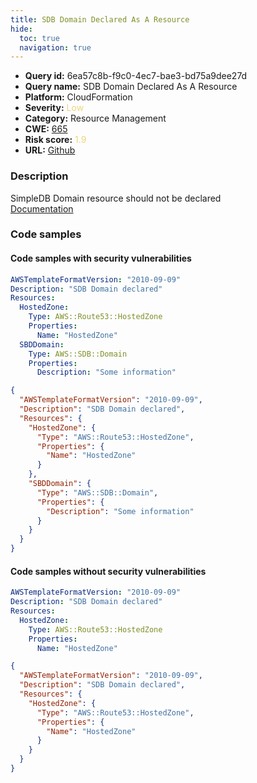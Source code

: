 ```yaml
---
title: SDB Domain Declared As A Resource
hide:
  toc: true
  navigation: true
---
```


<style>
  .highlight .hll {
    background-color: #ff171742;
  }
  .md-content {
    max-width: 1100px;
    margin: 0 auto;
  }
</style>

-   **Query id:** 6ea57c8b-f9c0-4ec7-bae3-bd75a9dee27d
-   **Query name:** SDB Domain Declared As A Resource
-   **Platform:** CloudFormation
-   **Severity:** <span style="color:#edd57e">Low</span>
-   **Category:** Resource Management
-   **CWE:** <a href="https://cwe.mitre.org/data/definitions/665.html" onclick="newWindowOpenerSafe(event, 'https://cwe.mitre.org/data/definitions/665.html')">665</a>
-   **Risk score:** <span style="color:#edd57e">1.9</span>
-   **URL:** [Github](https://github.com/Checkmarx/kics/tree/master/assets/queries/cloudFormation/aws/sdb_domain_declared_as_a_resource)

### Description
SimpleDB Domain resource should not be declared<br>
[Documentation](https://docs.aws.amazon.com/AWSCloudFormation/latest/UserGuide/aws-properties-simpledb.html)

### Code samples
#### Code samples with security vulnerabilities
```yaml title="Positive test num. 1 - yaml file" hl_lines="8"
AWSTemplateFormatVersion: "2010-09-09"
Description: "SDB Domain declared"
Resources:
  HostedZone:
    Type: AWS::Route53::HostedZone
    Properties:
      Name: "HostedZone"
  SBDDomain:
    Type: AWS::SDB::Domain
    Properties:
      Description: "Some information"

```
```json title="Positive test num. 2 - json file" hl_lines="11"
{
  "AWSTemplateFormatVersion": "2010-09-09",
  "Description": "SDB Domain declared",
  "Resources": {
    "HostedZone": {
      "Type": "AWS::Route53::HostedZone",
      "Properties": {
        "Name": "HostedZone"
      }
    },
    "SBDDomain": {
      "Type": "AWS::SDB::Domain",
      "Properties": {
        "Description": "Some information"
      }
    }
  }
}

```


#### Code samples without security vulnerabilities
```yaml title="Negative test num. 1 - yaml file"
AWSTemplateFormatVersion: "2010-09-09"
Description: "SDB Domain declared"
Resources:
  HostedZone:
    Type: AWS::Route53::HostedZone
    Properties:
      Name: "HostedZone"

```
```json title="Negative test num. 2 - json file"
{
  "AWSTemplateFormatVersion": "2010-09-09",
  "Description": "SDB Domain declared",
  "Resources": {
    "HostedZone": {
      "Type": "AWS::Route53::HostedZone",
      "Properties": {
        "Name": "HostedZone"
      }
    }
  }
}

```

